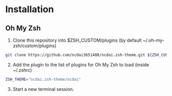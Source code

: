 # Installation

## Oh My Zsh

1. Clone this repository into $ZSH_CUSTOM/plugins (by default ~/.oh-my-zsh/custom/plugins)

```bash
git clone https://github.com/ncdai3651408/ncdai.zsh-theme.git ${ZSH_CUSTOM:-~/.oh-my-zsh/custom}/themes/ncdai.zsh-theme
```

2. Add the plugin to the list of plugins for Oh My Zsh to load (inside ~/.zshrc)

```bash
ZSH_THEME="ncdai.zsh-theme/ncdai"
```

3. Start a new terminal session.